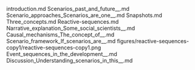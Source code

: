 introduction.md
Scenarios_past_and_future__.md
Scenario_approaches_Scenarios_are_one__.md
Snapshots.md
Three_concepts.md
Reactive-sequences.md
Narrative_explanation_Some_social_scientists__.md
Causal_mechanisms_The_concept_of__.md
Scenario_framework_If_scenarios_are__.md
figures/reactive-sequences-copy1/reactive-sequences-copy1.png
Event_sequences_in_the_development__.md
Discussion_Understanding_scenarios_in_this__.md
